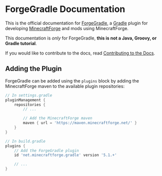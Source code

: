 ForgeGradle Documentation
=========================

This is the official documentation for [ForgeGradle], a [Gradle] plugin for developing [MinecraftForge] and mods using MinecraftForge.

This documentation is _only_ for ForgeGradle, **this is not a Java, Groovy, or Gradle tutorial**.

If you would like to contribute to the docs, read [Contributing to the Docs][contributing].

Adding the Plugin
-----------------

ForgeGradle can be added using the `plugins` block by adding the MinecraftForge maven to the available plugin repositories:

```gradle
// In settings.gradle
pluginManagement {
    repositories {
        // ...

        // Add the MinecraftForge maven
        maven { url = 'https://maven.minecraftforge.net/' }
    }
}
```

```gradle
// In build.gradle
plugins {
    // Add the ForgeGradle plugin
    id 'net.minecraftforge.gradle' version '5.1.+'

    // ...
}
```

[ForgeGradle]: https://github.com/MinecraftForge/ForgeGradle
[Gradle]: https://gradle.org/
[MinecraftForge]: https://github.com/MinecraftForge/MinecraftForge
[contributing]: /contributing

